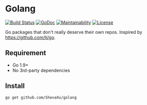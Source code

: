 # Golang

[![Build Status](https://travis-ci.org/ShevaXu/golang.svg?branch=master)](https://travis-ci.org/ShevaXu/golang)
[![GoDoc](https://godoc.org/github.com/ShevaXu/golang?status.svg)](https://godoc.org/github.com/ShevaXu/golang)
[![Maintainability](https://api.codeclimate.com/v1/badges/84126496314fbfb94d8e/maintainability)](https://codeclimate.com/github/ShevaXu/golang/maintainability)
[![License](https://img.shields.io/badge/License-MIT-blue.svg)](https://choosealicense.com/licenses/mit/)

Go packages that don't really deserve their own repos. Inspired by https://github.com/tj/go.

## Requirement

- Go 1.9+
- No 3rd-party dependencies

## Install

```sh
go get github.com/ShevaXu/golang
```

